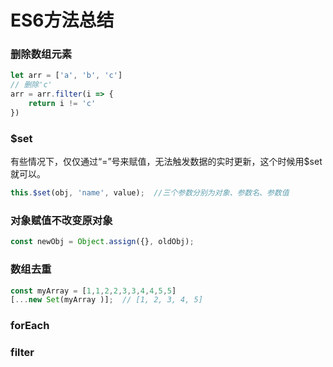 # ES6方法总结

### 删除数组元素

```javascript
let arr = ['a', 'b', 'c']
// 删除'c'
arr = arr.filter(i => {
    return i != 'c'
})
```

### $set

有些情况下，仅仅通过“=”号来赋值，无法触发数据的实时更新，这个时候用$set就可以。

```javascript
this.$set(obj, 'name', value);  //三个参数分别为对象、参数名、参数值
```

### 对象赋值不改变原对象

```javascript
const newObj = Object.assign({}, oldObj);
```

### 数组去重
```javascript
const myArray = [1,1,2,2,3,3,4,4,5,5]
[...new Set(myArray )];  // [1, 2, 3, 4, 5]
```

### forEach

### filter


